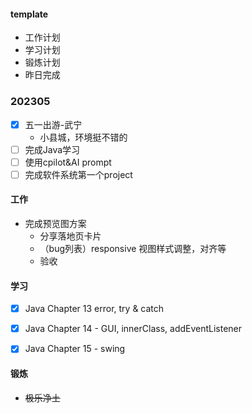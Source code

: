 #### template
- 工作计划
- 学习计划
- 锻炼计划
- 昨日完成

### 202305
- [x] 五一出游-武宁
    - 小县城，环境挺不错的
- [ ] 完成Java学习
- [ ] 使用cpilot&AI prompt
- [ ] 完成软件系统第一个project

#### 工作
- 完成预览图方案
    - 分享落地页卡片
    - （bug列表）responsive 视图样式调整，对齐等
    - 验收


#### 学习
- [x] Java Chapter 13   error, try & catch
- [x] Java Chapter 14 - GUI, innerClass, addEventListener
- [x] Java Chapter 15 - swing


#### 锻炼
- ~~极乐净土~~